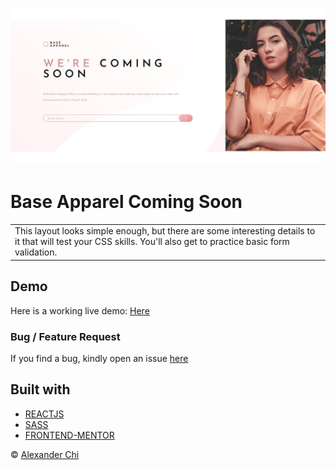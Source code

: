# ![Base Apparel Coming Soon](https://raw.githubusercontent.com/alexandercds/base-apparel-coming-soon-master/master/src/assets/images/preview.jpg)
# Base Apparel Coming Soon
<table>
<tr>
<td>
    This layout looks simple enough, but there are some interesting details to it that will test your CSS skills. You'll also get to practice basic form validation.
</td>
</tr>
</table>


## Demo
Here is a working live demo: [Here](https://alexandercds.github.io/base-apparel-coming-soon-master/)

### Bug / Feature Request

If you find a bug, kindly open an issue [here](https://github.com/alexandercds/base-apparel-coming-soon-master/issues/new)

## Built with 

- [REACTJS](https://reactjs.org/)
- [SASS](https://sass-lang.com/)
- [FRONTEND-MENTOR](https://www.frontendmentor.io/challenges/)


© [Alexander Chi](https://github.com/alexandercds)